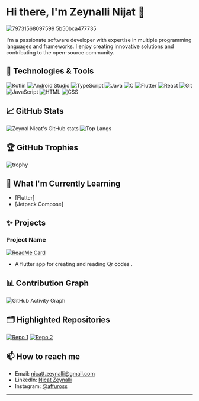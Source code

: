 # Hi there, I'm Zeynalli Nijat 👋

![79731568097599 5b50bca477735](https://github.com/zeynalnicat/zeynalnicat/assets/65115194/e281838c-be03-4275-93f4-ff3f75036c89)


I'm a passionate software developer with expertise in multiple programming languages and frameworks. I enjoy creating innovative solutions and contributing to the open-source community.

## 🔧 Technologies & Tools

![Kotlin](https://img.shields.io/badge/Kotlin-1.5.21-blueviolet)
![Android Studio](https://img.shields.io/badge/Android%20Studio-2020.3-green)
![TypeScript](https://img.shields.io/badge/TypeScript-4.3-blue)
![Java](https://img.shields.io/badge/Java-11-orange)
![C](https://img.shields.io/badge/C-99A3-blue)
![Flutter](https://img.shields.io/badge/Flutter-2.5-blue)
![React](https://img.shields.io/badge/React-17-blue)
![Git](https://img.shields.io/badge/Git-F05032-orange)
![JavaScript](https://img.shields.io/badge/JavaScript-ES6-yellow)
![HTML](https://img.shields.io/badge/HTML-5-red)
![CSS](https://img.shields.io/badge/CSS-3-blue)

## 📈 GitHub Stats

![Zeynal Nicat's GitHub stats](https://github-readme-stats.vercel.app/api?username=zeynalnicat&show_icons=true&theme=radical)
![Top Langs](https://github-readme-stats.vercel.app/api/top-langs/?username=zeynalnicat&layout=compact&theme=radical)

## 🏆 GitHub Trophies

![trophy](https://github-profile-trophy.vercel.app/?username=zeynalnicat&theme=onedark)


## 🌱 What I'm Currently Learning

- [Flutter]
- [Jetpack Compose]

## ✨ Projects

### Project Name
[![ReadMe Card](https://github-readme-stats.vercel.app/api/pin/?username=zeynalnicat&repo=project-repo-name&theme=radical)](https://github.com/zeynalnicat/QRCode)
- A flutter app for creating and reading Qr codes .

## 📊 Contribution Graph

![GitHub Activity Graph](https://activity-graph.herokuapp.com/graph?username=zeynalnicat&theme=react-dark)

## 🗂️ Highlighted Repositories

[![Repo 1](https://github-readme-stats.vercel.app/api/pin/?username=zeynalnicat&repo=repo-1&theme=radical)](https://github.com/zeynalnicat/SpotifyClone)
[![Repo 2](https://github-readme-stats.vercel.app/api/pin/?username=zeynalnicat&repo=repo-2&theme=radical)](https://github.com/zeynalnicat/TravelAI)

## 📫 How to reach me

- Email: [nicatt.zeynalli@gmail.com](mailto:nicatt.zeynalli@gmail.com)
- LinkedIn: [Nicat Zeynalli](https://www.linkedin.com/in/nicat-zeynalli-9295b2289/)
- Instagram: [@affuross](https://www.instagram.com/affuross/)

---
